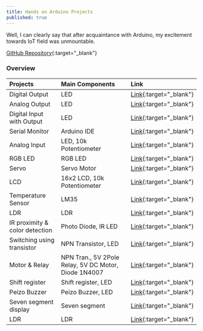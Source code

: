 ```yaml
---
title: Hands on Arduino Projects
published: true
---
```


Well, I can clearly say that after acquaintance with Arduino, my excitement towards IoT field was unmountable.

[GitHub Repository](https://github.com/RanitPradhan/bi0s/tree/master/Arduino){:target="_blank"}


### Overview

| Projects                       | Main Components   | Link     |
|:-------------------------------|:------------------|:---------|
| Digital Output                 | LED | [Link](https://github.com/RanitPradhan/bi0s/tree/master/Arduino/Documents/Digital_Output){:target="_blank"} |
| Analog Output                  | LED   | [Link](https://github.com/RanitPradhan/bi0s/tree/master/Arduino/Documents/Analog_Output){:target="_blank"} |
| Digital Input with Output      | LED| [Link](https://github.com/RanitPradhan/bi0s/tree/master/Arduino/Documents/Digital_Input_with_Output){:target="_blank"} |
| Serial Monitor                 | Arduino IDE| [Link](https://github.com/RanitPradhan/bi0s/tree/master/Arduino/Documents/Serial_Monitor){:target="_blank"} |
| Analog Input                   | LED, 10k Potentiometer | [Link](https://github.com/RanitPradhan/bi0s/tree/master/Arduino/Documents/Analog_Input){:target="_blank"} |
| RGB LED                        | RGB LED | [Link](https://github.com/RanitPradhan/bi0s/tree/master/Arduino/Documents/RGB_LED){:target="_blank"} |
| Servo                          | Servo Motor | [Link](https://github.com/RanitPradhan/bi0s/tree/master/Arduino/Documents/Servo){:target="_blank"} |
| LCD                            | 16x2 LCD, 10k Potentiometer  | [Link](https://github.com/RanitPradhan/bi0s/tree/master/Arduino/Documents/Analog_Output){:target="_blank"} |
| Temperature Sensor             | LM35 | [Link](https://github.com/RanitPradhan/bi0s/tree/master/Arduino/Documents/Temperature_Sensor){:target="_blank"} |
| LDR                            | LDR | [Link](https://github.com/RanitPradhan/bi0s/tree/master/Arduino/Documents/LDR){:target="_blank"} |
| IR proximity & color detection | Photo Diode, IR LED | [Link](https://github.com/RanitPradhan/bi0s/tree/master/Arduino/Documents/IR_proximity_&_color_detection){:target="_blank"} |
| Switching using transistor     | NPN Transistor, LED | [Link](https://github.com/RanitPradhan/bi0s/tree/master/Arduino/Documents/Switching_using_transistor){:target="_blank"} |
| Motor & Relay                  | NPN Tran., 5V 2Pole Relay, 5V DC Motor, Diode 1N4007| [Link](https://github.com/RanitPradhan/bi0s/tree/master/Arduino/Documents/Motor_&_Relay){:target="_blank"} |
| Shift register                 | Shift register, LED | [Link](https://github.com/RanitPradhan/bi0s/tree/master/Arduino/Documents/Shift_register){:target="_blank"} |
| Peizo Buzzer                   | Peizo Buzzer, LED | [Link](https://github.com/RanitPradhan/bi0s/tree/master/Arduino/Documents/Peizo_Buzzer){:target="_blank"} |
| Seven segment display          | Seven segment | [Link](https://github.com/RanitPradhan/bi0s/tree/master/Arduino/Documents/Seven_segment_display){:target="_blank"} |
| LDR                            | LDR | [Link](https://github.com/RanitPradhan/bi0s/tree/master/Arduino/Documents/LDR){:target="_blank"} |
